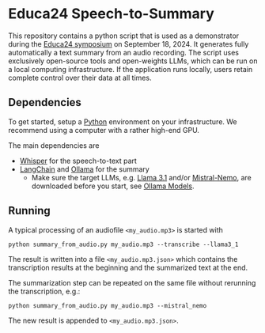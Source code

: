 # Educa24 Speech-to-Summary
This repository contains a python script that is used as a demonstrator during the [Educa24 symposium](https://www.educa.ch/de/veranstaltungen/2024/educa24-daten-als-grundlage-fuer-ki-systeme) on September 18, 2024. It generates fully automatically a text summary from an audio recording. The script uses exclusively open-source tools and open-weights LLMs, which can be run on a local computing infrastructure. If the application runs locally, users retain complete control over their data at all times.

## Dependencies
To get started, setup a [Python](https://www.python.org/) environment on your infrastructure. We recommend using a computer with a rather high-end GPU.

The main dependencies are
- [Whisper](https://github.com/openai/whisper) for the speech-to-text part
- [LangChain](https://www.langchain.com/langchain) and [Ollama](https://ollama.com/) for the summary
  - Make sure the target LLMs, e.g. [Llama 3.1](https://www.llama.com/) and/or [Mistral-Nemo](https://mistral.ai/news/mistral-nemo/), are downloaded before you start, see [Ollama Models](https://ollama.com/library).

## Running
A typical processing of an audiofile `<my_audio.mp3>` is started with

`python summary_from_audio.py my_audio.mp3 --transcribe --llama3_1`

The result is written into a file `<my_audio.mp3.json>` which contains the transcription results at the beginning and the summarized text at the end.

The summarization step can be repeated on the same file without rerunning the transcription, e.g.:

`python summary_from_audio.py my_audio.mp3 --mistral_nemo`

The new result is appended to `<my_audio.mp3.json>`.

